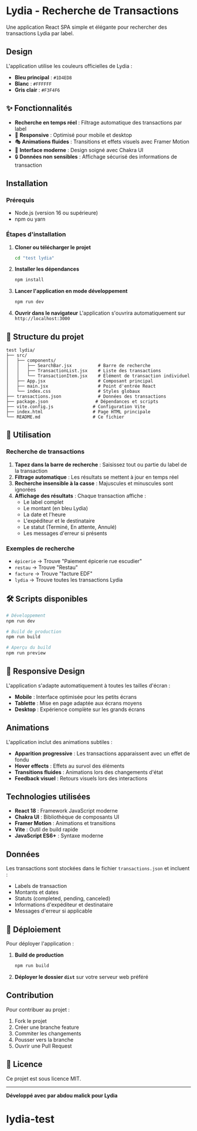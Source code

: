 # Lydia - Recherche de Transactions

Une application React SPA simple et élégante pour rechercher des transactions Lydia par label.

##  Design

L'application utilise les couleurs officielles de Lydia :
- **Bleu principal** : `#1D4ED8`
- **Blanc** : `#FFFFFF` 
- **Gris clair** : `#F3F4F6`

## ✨ Fonctionnalités

-  **Recherche en temps réel** : Filtrage automatique des transactions par label
- 📱 **Responsive** : Optimisé pour mobile et desktop
- 🎭 **Animations fluides** : Transitions et effets visuels avec Framer Motion
- 🎨 **Interface moderne** : Design soigné avec Chakra UI
- 🔒 **Données non sensibles** : Affichage sécurisé des informations de transaction

##  Installation

### Prérequis
- Node.js (version 16 ou supérieure)
- npm ou yarn

### Étapes d'installation

1. **Cloner ou télécharger le projet**
   ```bash
   cd "test lydia"
   ```

2. **Installer les dépendances**
   ```bash
   npm install
   ```

3. **Lancer l'application en mode développement**
   ```bash
   npm run dev
   ```

4. **Ouvrir dans le navigateur**
   L'application s'ouvrira automatiquement sur `http://localhost:3000`

## 📁 Structure du projet

```
test lydia/
├── src/
│   ├── components/
│   │   ├── SearchBar.jsx          # Barre de recherche
│   │   ├── TransactionList.jsx    # Liste des transactions
│   │   └── TransactionItem.jsx    # Élément de transaction individuel
│   ├── App.jsx                    # Composant principal
│   ├── main.jsx                   # Point d'entrée React
│   └── index.css                  # Styles globaux
├── transactions.json              # Données des transactions
├── package.json                  # Dépendances et scripts
├── vite.config.js               # Configuration Vite
├── index.html                   # Page HTML principale
└── README.md                    # Ce fichier
```

## 🎯 Utilisation

### Recherche de transactions

1. **Tapez dans la barre de recherche** : Saisissez tout ou partie du label de la transaction
2. **Filtrage automatique** : Les résultats se mettent à jour en temps réel
3. **Recherche insensible à la casse** : Majuscules et minuscules sont ignorées
4. **Affichage des résultats** : Chaque transaction affiche :
   - Le label complet
   - Le montant (en bleu Lydia)
   - La date et l'heure
   - L'expéditeur et le destinataire
   - Le statut (Terminé, En attente, Annulé)
   - Les messages d'erreur si présents

### Exemples de recherche

- `épicerie` → Trouve "Paiement épicerie rue escudier"
- `restau` → Trouve "Restau"
- `facture` → Trouve "facture EDF"
- `lydia` → Trouve toutes les transactions Lydia

## 🛠️ Scripts disponibles

```bash
# Développement
npm run dev

# Build de production
npm run build

# Aperçu du build
npm run preview
```

## 📱 Responsive Design

L'application s'adapte automatiquement à toutes les tailles d'écran :

- **Mobile** : Interface optimisée pour les petits écrans
- **Tablette** : Mise en page adaptée aux écrans moyens
- **Desktop** : Expérience complète sur les grands écrans

##  Animations

L'application inclut des animations subtiles :

- **Apparition progressive** : Les transactions apparaissent avec un effet de fondu
- **Hover effects** : Effets au survol des éléments
- **Transitions fluides** : Animations lors des changements d'état
- **Feedback visuel** : Retours visuels lors des interactions

## Technologies utilisées

- **React 18** : Framework JavaScript moderne
- **Chakra UI** : Bibliothèque de composants UI
- **Framer Motion** : Animations et transitions
- **Vite** : Outil de build rapide
- **JavaScript ES6+** : Syntaxe moderne

##  Données

Les transactions sont stockées dans le fichier `transactions.json` et incluent :

- Labels de transaction
- Montants et dates
- Statuts (completed, pending, canceled)
- Informations d'expéditeur et destinataire
- Messages d'erreur si applicable

## 🚀 Déploiement

Pour déployer l'application :

1. **Build de production**
   ```bash
   npm run build
   ```

2. **Déployer le dossier `dist`** sur votre serveur web préféré

##  Contribution

Pour contribuer au projet :

1. Fork le projet
2. Créer une branche feature
3. Commiter les changements
4. Pousser vers la branche
5. Ouvrir une Pull Request

## 📄 Licence

Ce projet est sous licence MIT.

---

**Développé avec par abdou malick pour Lydia**
# lydia-test
